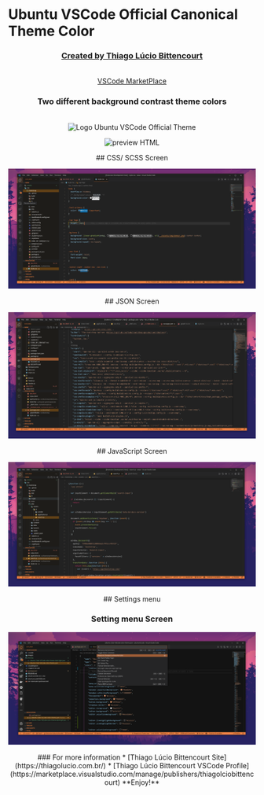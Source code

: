 # Ubuntu VSCode Official Canonical Theme Color
<div align="center">
  <h3><a href="https://thiagolucio.com.br">Created by Thiago Lúcio Bittencourt</a></h3>
  <br/>
  <a href="https://marketplace.visualstudio.com/items?itemName=ThiagoLcioBittencourt.ubuntuvscode">VSCode MarketPlace</a>
  <br/>
  <h3>Two different background contrast theme colors</h3>
  <br/>

  <img src="logo.png" title="Logo Ubuntu VSCode Official Theme" alt="Logo Ubuntu VSCode Official Theme">

  <p align="center">
    <img src="https://thiagolucio.com.br/downloads/ubuntuvscodetheme/UbuntuVScodeContrastHTML.png" alt="preview HTML"/>
  </p>
  ## CSS/ SCSS Screen
  <p align="center">
    <img src="images/UbuntuThemeCSS.png" alt="preview CSS"/>
  </p>
  ## JSON Screen
  <p align="center">
    <img src="images/UbuntuVSCodeJSON.png" alt="preview JSON - Interface"/>
  </p>
  ## JavaScript Screen
  <p align="center">
    <img src="images/UbuntuVSCodeJS.png" alt="preview JSON - Interface"/>
  </p>
  ## Settings menu
  <p align="center">
    <h3>Setting menu Screen</h3>
    <img src="images/UbuntuVSCodeSetMenu.png" alt="preview JSON - Interface"/>
  </p>
  ### For more information
  * [Thiago Lúcio Bittencourt Site](https://thiagolucio.com.br/)
  * [Thiago Lúcio Bittencourt VSCode Profile](https://marketplace.visualstudio.com/manage/publishers/thiagolciobittencourt)
  **Enjoy!**
</div>